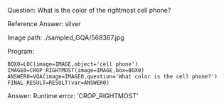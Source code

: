 Question: What is the color of the rightmost cell phone?

Reference Answer: silver

Image path: ./sampled_GQA/568367.jpg

Program:

```
BOX0=LOC(image=IMAGE,object='cell phone')
IMAGE0=CROP_RIGHTMOST(image=IMAGE,box=BOX0)
ANSWER0=VQA(image=IMAGE0,question='What color is the cell phone?')
FINAL_RESULT=RESULT(var=ANSWER0)
```
Answer: Runtime error: 'CROP_RIGHTMOST'

